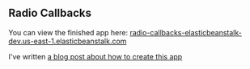 ## Radio Callbacks

You can view the finished app here: [radio-callbacks-elasticbeanstalk-dev.us-east-1.elasticbeanstalk.com](radio-callbacks-elasticbeanstalk-dev.us-east-1.elasticbeanstalk.com)

I've written [a blog post about how to create this app](https://austinlasseter.medium.com/convert-your-plotly-dash-apps-from-heroku-to-aws-elasticbeanstalk-39982a027d5f)
